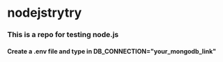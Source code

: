 # nodejstrytry
### This is a repo for testing node.js

#### Create a .env file and type in DB_CONNECTION="your_mongodb_link"